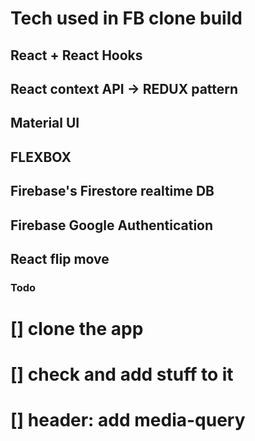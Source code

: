 # Tech used in FB clone build

## React + React Hooks
## React context API -> REDUX pattern
## Material UI
## FLEXBOX
## Firebase's Firestore realtime DB
## Firebase Google Authentication
## React flip move


### Todo
#   [] clone the app
#   [] check and add stuff to it
#   [] header: add media-query



